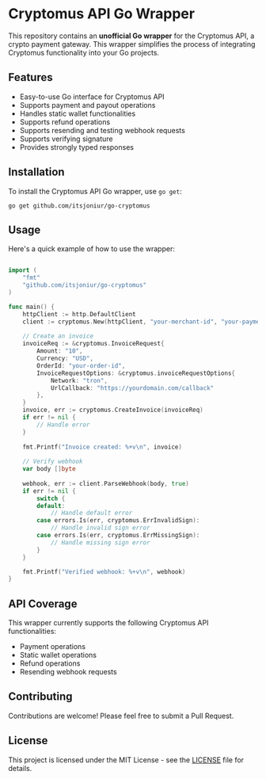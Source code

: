 # Cryptomus API Go Wrapper

This repository contains an **unofficial Go wrapper** for the Cryptomus API, a crypto payment gateway. This wrapper simplifies the process of integrating Cryptomus functionality into your Go projects.

## Features

- Easy-to-use Go interface for Cryptomus API
- Supports payment and payout operations
- Handles static wallet functionalities
- Supports refund operations
- Supports resending and testing webhook requests
- Supports verifying signature
- Provides strongly typed responses

## Installation

To install the Cryptomus API Go wrapper, use `go get`:

```
go get github.com/itsjoniur/go-cryptomus
```

## Usage

Here's a quick example of how to use the wrapper:

```go

import (
    "fmt"
    "github.com/itsjoniur/go-cryptomus"
)

func main() {
    httpClient := http.DefaultClient
    client := cryptomus.New(httpClient, "your-merchant-id", "your-payment-api-key", "your-payout-api-key")
    
    // Create an invoice
    invoiceReq := &cryptomus.InvoiceRequest{
        Amount: "10",
        Currency: "USD",
        OrderId: "your-order-id",
        InvoiceRequestOptions: &cryptomus.invoiceRequestOptions{
            Network: "tron",
            UrlCallback: "https://yourdomain.com/callback"
        },
    }
    invoice, err := cryptomus.CreateInvoice(invoiceReq)
    if err != nil {
        // Handle error
    }
	
    fmt.Printf("Invoice created: %+v\n", invoice)
	
    // Verify webhook
    var body []byte
	
    webhook, err := client.ParseWebhook(body, true)
    if err != nil { 
        switch {
        default:
            // Handle default error
        case errors.Is(err, cryptomus.ErrInvalidSign):
            // Handle invalid sign error
        case errors.Is(err, cryptomus.ErrMissingSign):
            // Handle missing sign error
        }
    }

    fmt.Printf("Verified webhook: %+v\n", webhook)
}
```

## API Coverage

This wrapper currently supports the following Cryptomus API functionalities:

- Payment operations
- Static wallet operations
- Refund operations
- Resending webhook requests

## Contributing

Contributions are welcome! Please feel free to submit a Pull Request.

## License

This project is licensed under the MIT License - see the [LICENSE](LICENSE) file for details.
